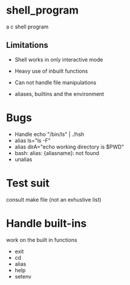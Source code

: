 # shell_program
a c shell program



## Limitations
- Shell works in only interactive mode

- Heavy use of inbuilt functions

- Can not handle file manipulations

- aliases, builtins and the environment

# Bugs
- Handle echo "/bin/ls" | ./hsh
- alias ls="ls -F"  
- alias dirA="echo working directory is $PWD" 
- bash: alias: {aliasname}: not found
- unalias

# Test suit
consult make file (not an exhustive list)


# Handle built-ins
work on the built in functions
- exit
- cd
- alias
- help
- setenv